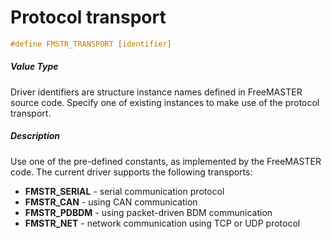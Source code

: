 # Protocol transport

```c
#define FMSTR_TRANSPORT [identifier]
```

##### Value Type

Driver identifiers are structure instance names defined in FreeMASTER source code. Specify
one of existing instances to make use of the protocol transport.

##### Description

Use one of the pre-defined constants, as implemented by the FreeMASTER code. 
The current driver supports the following transports:

 - **FMSTR_SERIAL** - serial communication protocol
 - **FMSTR_CAN** - using CAN communication
 - **FMSTR_PDBDM** - using packet-driven BDM communication
 - **FMSTR_NET** - network communication using TCP or UDP protocol
